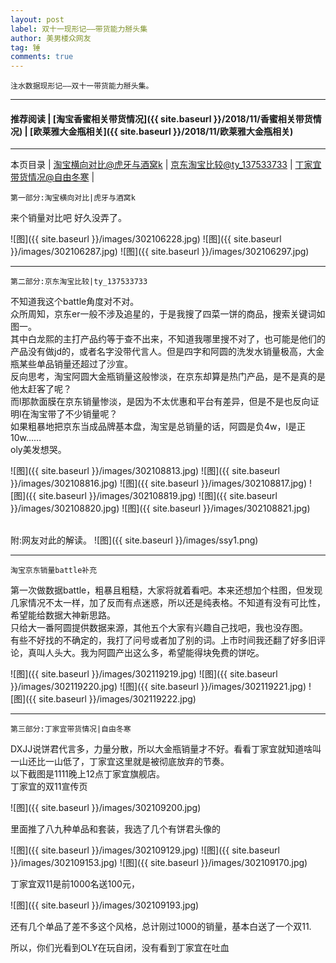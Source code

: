 ```yaml
---
layout: post
label: 双十一现形记——带货能力掰头集
author: 美男楼众网友
tag: 锤
comments: true
---
```


    注水数据现形记——双十一带货能力掰头集。

---
#### 推荐阅读 | [淘宝香蜜相关带货情况]({{ site.baseurl }}/2018/11/香蜜相关带货情况) | [欧莱雅大金瓶相关]({{ site.baseurl }}/2018/11/欧莱雅大金瓶相关) 
---
本页目录 \| [淘宝横向对比@虎牙与酒窝k](#dxjje) \| [京东淘宝比较@ty_137533733](#dxjja) \| [丁家宜带货情况@自由冬寒](#dxjjb)  \| [](#dxjjc)

<a class="anchor" name="dxjje"></a>

    第一部分:淘宝横向对比|虎牙与酒窝k

来个销量对比吧 好久没弄了。

![图]({{ site.baseurl }}/images/302106228.jpg)
![图]({{ site.baseurl }}/images/302106287.jpg)
![图]({{ site.baseurl }}/images/302106297.jpg)


---

<a class="anchor" name="dxjja"></a>

    第二部分:京东淘宝比较|ty_137533733

不知道我这个battle角度对不对。
<br>众所周知，京东er一般不涉及追星的，于是我搜了四菜一饼的商品，搜索关键词如图一。
<br>其中白龙熙的主打产品约等于查不出来，不知道我哪里搜不对了，也可能是他们的产品没有做jd的，或者名字没带代言人。但是四字和阿圆的洗发水销量极高，大金瓶某些单品销量还超过了沙宣。
<br>反向思考，淘宝阿圆大金瓶销量这般惨淡，在京东却算是热门产品，是不是真的是他太赶客了呢？
<br>而l那款面膜在京东销量惨淡，是因为不太优惠和平台有差异，但是不是也反向证明l在淘宝带了不少销量呢？
<br>如果粗暴地把京东当成品牌基本盘，淘宝是总销量的话，阿圆是负4w，l是正10w……
<br>oly美发想哭。

![图]({{ site.baseurl }}/images/302108813.jpg)
![图]({{ site.baseurl }}/images/302108816.jpg)
![图]({{ site.baseurl }}/images/302108817.jpg)
![图]({{ site.baseurl }}/images/302108819.jpg)
![图]({{ site.baseurl }}/images/302108820.jpg)
![图]({{ site.baseurl }}/images/302108821.jpg)

<br>附:网友对此的解读。
![图]({{ site.baseurl }}/images/ssy1.png)

---

    淘宝京东销量battle补充
    
第一次做数据battle，粗暴且粗糙，大家将就着看吧。本来还想加个柱图，但发现几家情况不太一样，加了反而有点迷惑，所以还是纯表格。不知道有没有可比性，希望能给数据大神新思路。
<br>只给大一番阿圆提供数据来源，其他五个大家有兴趣自己找吧，我也没存图。
<br>有些不好找的不确定的，我打了问号或者加了别的词。上市时间我还翻了好多旧评论，真叫人头大。我为阿圆产出这么多，希望能得块免费的饼吃。

![图]({{ site.baseurl }}/images/302119219.jpg)
![图]({{ site.baseurl }}/images/302119220.jpg)
![图]({{ site.baseurl }}/images/302119221.jpg)
![图]({{ site.baseurl }}/images/302119222.jpg)

---

<a class="anchor" name="dxjjb"></a>

    第三部分:丁家宜带货情况|自由冬寒


DXJJ说饼君代言多，力量分散，所以大金瓶销量才不好。看看丁家宜就知道啥叫一山还比一山低了，丁家宜这里就是被彻底放弃的节奏。
<br>以下截图是1111晚上12点丁家宜旗舰店。
<br>丁家宜的双11宣传页

![图]({{ site.baseurl }}/images/302109200.jpg)

里面推了八九种单品和套装，我选了几个有饼君头像的

![图]({{ site.baseurl }}/images/302109129.jpg)
![图]({{ site.baseurl }}/images/302109153.jpg)
![图]({{ site.baseurl }}/images/302109170.jpg)

丁家宜双11是前1000名送100元，

![图]({{ site.baseurl }}/images/302109193.jpg)

还有几个单品了差不多这个风格，总计刚过1000的销量，基本白送了一个双11.

所以，你们光看到OLY在玩自闭，没有看到丁家宜在吐血
